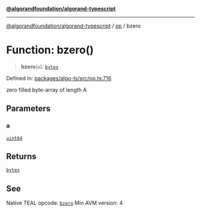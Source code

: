 [**@algorandfoundation/algorand-typescript**](../../README.md)

***

[@algorandfoundation/algorand-typescript](../../README.md) / [op](../README.md) / bzero

# Function: bzero()

> **bzero**(`a`): [`bytes`](../../index/type-aliases/bytes.md)

Defined in: [packages/algo-ts/src/op.ts:716](https://github.com/algorandfoundation/puya-ts/blob/main/packages/algo-ts/src/op.ts#L716)

zero filled byte-array of length A

## Parameters

### a

[`uint64`](../../index/type-aliases/uint64.md)

## Returns

[`bytes`](../../index/type-aliases/bytes.md)

## See

Native TEAL opcode: [`bzero`](https://developer.algorand.org/docs/get-details/dapps/avm/teal/opcodes/v10/#bzero)
Min AVM version: 4
